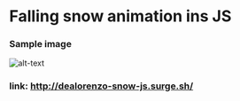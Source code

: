 # Falling snow animation ins JS

### Sample image
![alt-text](images/sample.png)

### link: http://dealorenzo-snow-js.surge.sh/